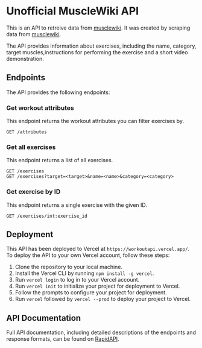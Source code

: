# Unofficial MuscleWiki API
This is an API to retreive data from [musclewiki](https://musclewiki.com/). It was created by scraping data from [musclewiki](https://musclewiki.com/).

The API provides information about exercises, including the name, category, target muscles,instructions for performing the exercise and a short video demonstration.

## Endpoints
The API provides the following endpoints:

### Get workout attributes
This endpoint returns the workout attributes you can filter exercises by.
```
GET /attributes
```

### Get all exercises

This endpoint returns a list of all exercises.

```
GET /exercises
GET /exercises?target=<target>&name=<name>&category=<category>
```

### Get exercise by ID
This endpoint returns a single exercise with the given ID.
```
GET /exercises/int:exercise_id
```

## Deployment
This API has been deployed to Vercel at `https://workoutapi.vercel.app/`. To deploy the API to your own Vercel account, follow these steps:

1. Clone the repository to your local machine.
2. Install the Vercel CLI by running `npm install -g vercel`.
3. Run `vercel login` to log in to your Vercel account.
4. Run `vercel init` to initialize your project for deployment to Vercel.
5. Follow the prompts to configure your project for deployment.
6. Run `vercel` followed by `vercel --prod` to deploy your project to Vercel.

## API Documentation
Full API documentation, including detailed descriptions of the endpoints and response formats, can be found on [RapidAPI](https://rapidapi.com/rahulbanerjee26/api/musclewiki).

